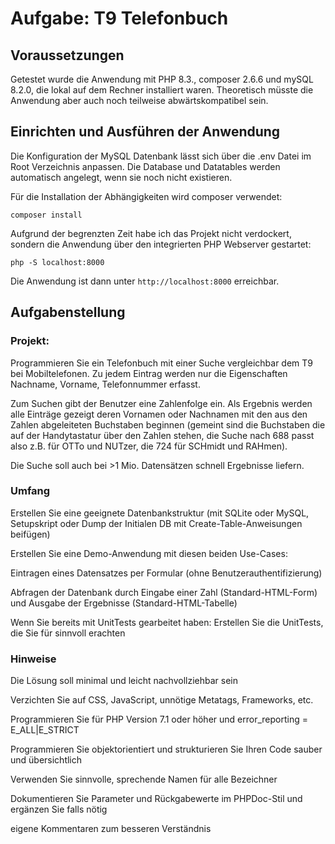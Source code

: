 


# Aufgabe: T9 Telefonbuch

## Voraussetzungen
Getestet wurde die Anwendung mit PHP 8.3., composer 2.6.6 und mySQL 8.2.0, die lokal auf dem Rechner installiert waren.
Theoretisch müsste die Anwendung aber auch noch teilweise abwärtskompatibel sein.

## Einrichten und Ausführen der Anwendung

Die Konfiguration der MySQL Datenbank lässt sich über die .env Datei im Root Verzeichnis anpassen. 
Die Database und Datatables werden automatisch angelegt, wenn sie noch nicht existieren.

Für die Installation der Abhängigkeiten wird composer verwendet:

    composer install

Aufgrund der begrenzten Zeit habe ich das Projekt nicht verdockert, sondern die Anwendung über den integrierten PHP Webserver gestartet: 
    
    php -S localhost:8000

Die Anwendung ist dann unter `http://localhost:8000` erreichbar.


## Aufgabenstellung
### Projekt:

Programmieren Sie ein Telefonbuch mit einer Suche vergleichbar dem T9 bei Mobiltelefonen. Zu jedem Eintrag werden nur die Eigenschaften Nachname, Vorname, Telefonnummer erfasst.

Zum Suchen gibt der Benutzer eine Zahlenfolge ein. Als Ergebnis werden alle Einträge gezeigt deren Vornamen oder Nachnamen mit den aus den Zahlen abgeleiteten Buchstaben beginnen (gemeint sind die Buchstaben die auf der Handytastatur über den Zahlen stehen, die Suche nach 688 passt also z.B. für OTTo und NUTzer, die 724 für SCHmidt und RAHmen).

Die Suche soll auch bei >1 Mio. Datensätzen schnell Ergebnisse liefern.



### Umfang

Erstellen Sie eine geeignete Datenbankstruktur (mit SQLite oder MySQL, Setupskript oder Dump der Initialen DB mit Create-Table-Anweisungen beifügen)

Erstellen Sie eine Demo-Anwendung mit diesen beiden Use-Cases:

Eintragen eines Datensatzes per Formular (ohne Benutzerauthentifizierung)

Abfragen der Datenbank durch Eingabe einer Zahl (Standard-HTML-Form) und Ausgabe der Ergebnisse (Standard-HTML-Tabelle)

Wenn Sie bereits mit UnitTests gearbeitet haben: Erstellen Sie die UnitTests, die Sie für sinnvoll erachten



### Hinweise

Die Lösung soll minimal und leicht nachvollziehbar sein

Verzichten Sie auf CSS, JavaScript, unnötige Metatags, Frameworks, etc.

Programmieren Sie für PHP Version 7.1 oder höher und error_reporting = E_ALL|E_STRICT

Programmieren Sie objektorientiert und strukturieren Sie Ihren Code sauber und übersichtlich

Verwenden Sie sinnvolle, sprechende Namen für alle Bezeichner

Dokumentieren Sie Parameter und Rückgabewerte im PHPDoc-Stil und ergänzen Sie falls nötig

eigene Kommentaren zum besseren Verständnis